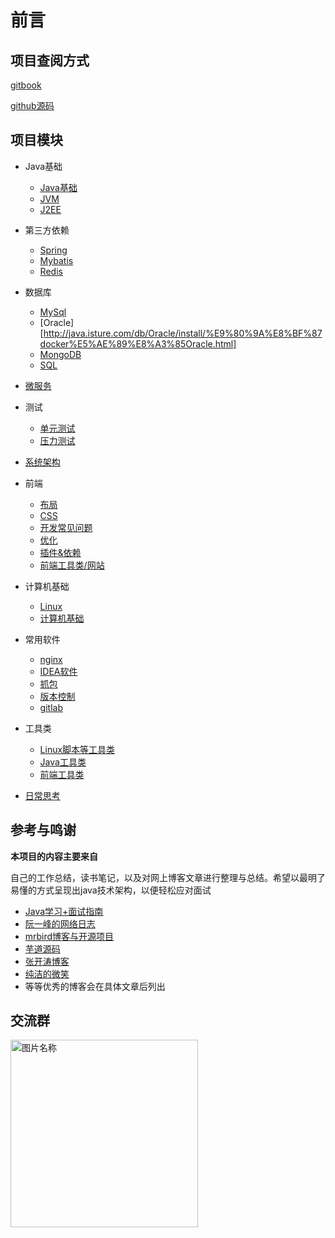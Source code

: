 # 前言

## 项目查阅方式

[gitbook](http://java.isture.com/)

[github源码](https://github.com/zszdevelop/java-study-gitbook)

## 项目模块



- Java基础
  - [Java基础](<http://java.isture.com/base/object/Java基础.html>)
  - [JVM](http://java.isture.com/base/jvm/Java%E5%86%85%E5%AD%98%E5%8C%BA%E5%9F%9F.html)
  - [J2EE](http://java.isture.com/J2EE/Servlet/Servlet.html)
- 第三方依赖
  - [Spring](<http://java.isture.com/spring/interview/Spring常见知识点.html>)
  - [Mybatis](http://java.isture.com/Mybatis/interview/Mybatis%E5%B8%B8%E8%A7%81%E9%9D%A2%E8%AF%95%E9%A2%98.html)
  - [Redis](http://java.isture.com/redis/interview/)
- 数据库
  - [MySql](<http://java.isture.comdb/mysql/CentosMySQL安装.html>)
  - [Oracle][http://java.isture.com/db/Oracle/install/%E9%80%9A%E8%BF%87docker%E5%AE%89%E8%A3%85Oracle.html]
  - [MongoDB](http://java.isture.com/db/mongodb/install/Docker%E5%AE%89%E8%A3%85MongoDB.html)
  - [SQL](http://java.isture.com/sql/SELECT.html)

- [微服务](http://java.isture.com/microservice/concept/微服务治理梳理.html)
- 测试
  - [单元测试](<http://java.isture.com/test/单元测试.html>)
  - [压力测试](http://java.isture.com/test/PressureTest/JMeter/JMeter%E7%9A%84%E5%AE%89%E8%A3%85.html)
- [系统架构](http://java.isture.com/framework/大型网站技术架构思维导图.html)

- 前端
  - [布局](http://java.isture.com/frontend/layout/flex/flex布局.html)
  - [CSS](http://java.isture.com/frontend/css/background/CSS%E8%AE%BE%E7%BD%AE%E8%83%8C%E6%99%AF%E5%9B%BE%E7%89%87.html)
  - [开发常见问题](http://java.isture.com/frontend/problem/Vuejs%E4%B8%AD%E5%BC%95%E5%85%A5%E5%9B%BE%E7%89%87%E8%B7%AF%E5%BE%84%E7%9A%84%E5%87%A0%E7%A7%8D%E6%96%B9%E5%BC%8F.html)
  - [优化](http://java.isture.com/frontend/optimization/firstscreen/%E9%A6%96%E5%B1%8F%E4%BC%98%E5%8C%96%E4%B9%8B-vue%E8%B7%AF%E7%94%B1%E6%87%92%E5%8A%A0%E8%BD%BD.html)
  - [插件&依赖](http://java.isture.com/frontend/plugin/eslint/%E5%85%B3%E9%97%ADeslint.html)
  - [前端工具类/网站](http://java.isture.com/frontend/utilsClass/http/axios%E7%BD%91%E7%BB%9C%E8%AF%B7%E6%B1%82%E5%B0%81%E8%A3%85.html)
- 计算机基础
  - [Linux](http://java.isture.com/linux/operation/linux查看哪些进程占用CPU内存资源多.html)
  - [计算机基础](http://java.isture.com/cs/net/%E8%AE%A1%E7%AE%97%E6%9C%BA%E7%BD%91%E7%BB%9C%E5%B8%B8%E8%A7%81%E7%9F%A5%E8%AF%86%E7%82%B9.html)
- 常用软件
  - [nginx](http://java.isture.com/linux/nginx/安装nginx.html)
  - [IDEA软件](http://java.isture.com/tools/Jrebel/)
  - [抓包](http://java.isture.com/tools/grabbag/fiddler.html)
  - [版本控制](http://java.isture.com/tools/vcs/git/gitignore%E6%96%87%E4%BB%B6%E5%B1%8F%E8%94%BD%E8%A7%84%E5%88%99.html)
  - [gitlab](http://java.isture.com/tools/gitlab/gitlab%E6%90%AD%E5%BB%BA.html)
- 工具类
  - [Linux脚本等工具类](http://java.isture.com/tools/script/%E8%BF%90%E8%A1%8C%E8%84%9A%E6%9C%AC.html)
  - [Java工具类](http://java.isture.com/utils/%E8%B7%A8%E5%9F%9F%E6%94%AF%E6%8C%81/CorsConfig.html)
  - [前端工具类](http://java.isture.com/frontend/utilsClass/http/axios%E7%BD%91%E7%BB%9C%E8%AF%B7%E6%B1%82%E5%B0%81%E8%A3%85.html)
- [日常思考](http://java.isture.com/work/APP更新方案选择.html)

## 参考与鸣谢

**本项目的内容主要来自**

自己的工作总结，读书笔记，以及对网上博客文章进行整理与总结。希望以最明了易懂的方式呈现出java技术架构，以便轻松应对面试

- [Java学习+面试指南](<https://github.com/Snailclimb/JavaGuide>)
- [阮一峰的网络日志](http://www.ruanyifeng.com/blog/)
- [mrbird博客与开源项目](https://github.com/wuyouzhuguli)
- [芋道源码](http://www.iocoder.cn/?qun)
- [张开涛博客](<https://www.iteye.com/blog/user/jinnianshilongnian>)
- [纯洁的微笑](http://www.ityouknow.com/)
- 等等优秀的博客会在具体文章后列出

## 交流群

<img src="/Users/zsz/Downloads/img/group.jpg" width="300px" alt="图片名称" align=center />

